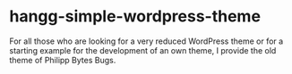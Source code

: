 # hangg-simple-wordpress-theme

For all those who are looking for a very reduced WordPress theme or for a starting example for the development of an own theme,
I provide the old theme of Philipp Bytes Bugs.
